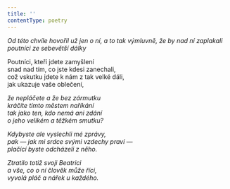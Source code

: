 ```yaml
---
title: ''
contentType: poetry
---
```


<section>

_Od této chvíle hovořil už jen o ní, a to tak výmluvně, že by nad ní za­plakali poutníci ze sebevětší dálky_

</section>

<section>

Poutníci, kteří jdete zamyšlení  
snad nad tím, co jste kdesi zanechali,  
což vskutku jdete k nám z tak velké dáli,  
jak ukazuje vaše oblečení,

_že nepláčete a že bez zármutku  
kráčíte tímto městem naříkání  
tak jako ten, kdo nemá ani zdání  
o jeho velikém a těžkém smutku?_

</section>

<section>

_Kdybyste ale vyslechli mé zprávy,  
pak — jak mi srdce svými vzdechy praví —  
plačící byste odcházeli z něho._

</section>

<section>

_Ztratilo totiž svoji Beatrici  
a vše, co o ní člověk může říci,  
vyvolá pláč a nářek u každého._

</section>
